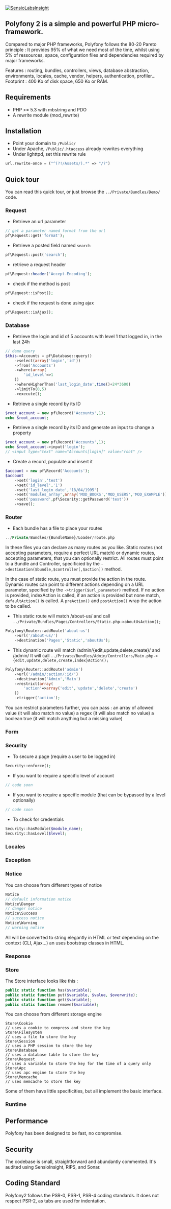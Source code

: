 [![SensioLabsInsight](https://insight.sensiolabs.com/projects/713fa5be-b3d6-4a10-b544-90ef45580ec0/big.png)](https://insight.sensiolabs.com/projects/713fa5be-b3d6-4a10-b544-90ef45580ec0)

## Polyfony 2 is a simple and powerful PHP micro-framework.

Compared to major PHP frameworks, Polyfony follows the 80-20 Pareto principle :
It provides 95% of what we need most of the time, whilst using 5% of ressources, space, configuration files and dependencies required by major frameworks.

Features : routing, bundles, controllers, views, database abstraction, environments, locales, cache, vendor, helpers, authentication, profiler…
Footprint : 400 Ko of disk space, 650 Ko or RAM.


## Requirements
* PHP >= 5.3 with mbstring and PDO
* A rewrite module (mod_rewrite)

## Installation
* Point your domain to `/Public/`
* Under Apache, `/Public/.htaccess` already rewrites everything
* Under lighttpd, set this rewrite rule
```php
url.rewrite-once = ("^(?!/Assets/).*" => "/?")
```

## Quick tour
You can read this quick tour, or just browse the `../Private/Bundles/Demo/` code.


### Request
* Retrieve an url parameter
```php
// get a parameter named format from the url
pf\Request::get('format');
```

* Retrieve a posted field named `search`
```php
pf\Request::post('search');
```

* retrieve a request header
```php
pf\Request::header('Accept-Encoding');
```

* check if the method is post
```php
pf\Request::isPost();
```

* check if the request is done using ajax
```php
pf\Request::isAjax();
```


### Database

* Retrieve the login and id of 5 accounts with level 1 that logged in, in the last 24h
```php
// demo query
$this->Accounts = pf\Database::query()
	->select(array('login','id'))
	->from('Accounts')
	->where(array(
		'id_level'=>1
	))
	->whereHigherThan('last_login_date',time()+24*3600)
	->limitTo(0,5)
	->execute();
```

* Retrieve a single record by its ID
```php
$root_account = new pf\Record('Accounts',1);
echo $root_account;
```

* Retrieve a single record by its ID and generate an input to change a property
```php
$root_account = new pf\Record('Accounts',1);
echo $root_account->input('login');
// <input type="text" name="Accounts[login]" value="root" />
```

* Create a record, populate and insert it
```php
$account = new pf\Record('Accounts');
$account
	->set('login','test')
	->set('id_level','1')
	->set('last_login_date','18/04/1995')
	->set('modules_array',array('MOD_BOOKS','MOD_USERS','MOD_EXAMPLE'))
	->set('password',pf\Security::getPassword('test'))
	->save();
```

### Router

* Each bundle has a file to place your routes
```php
../Private/Bundles/{BundleName}/Loader/route.php
```

In these files you can declare as many routes as you like. 
Static routes (not accepting parameters, require a perfect URL match) or dynamic routes, accepting parameters, that you can optionally restrict.
All routes must point to a Bundle and Controller, specificied by the `->destination($bundle,$controller[,$action])` method.

In the case of static route, you must provide the action in the route.
Dynamic routes can point to different actions depending on a URL parameter, specified by the `->trigger($url_parameter)` method.
If no action is provided, indexAction is called, if an action is provided but none match, `defaultAction()` is called.
A `preAction()` and `postAction()` wrap the action to be called.

* This static route will match /about-us/ and call `../Private/Bundles/Pages/Controllers/Static.php->aboutUsAction();`

```php
Polyfony\Router::addRoute('about-us')
	->url('/about-us/')
	->destination('Pages','Static','aboutUs');
```

* This dynamic route will match /admin/{edit,update,delete,create}/ and /admin/
It will call `../Private/Bundles/Admin/Controllers/Main.php->{edit,update,delete,create,index}Action();`
```php
Polyfony\Router::addRoute('admin')
	->url('/admin/:action/:id/')
	->destination('Admin','Main')
	->restrict(array(
		'action'=>array('edit','update','delete','create')
	))
	->trigger('action');
```

You can restrict parameters further, you can pass :
an array of allowed value (it will also match no value)
a regex (it will also match no value)
a boolean true (it will match anything but a missing value)

### Form

### Security

* To secure a page (require a user to be logged in)
```php
Security::enforce();
```

* If you want to require a specific level of account
```php
// code soon
```

* If you want to require a specific module (that can be bypassed by a level optionally)
```php
// code soon
```

* To check for credentials 
```php
Security::hasModule($module_name);
Security::hasLevel($level);
```

### Locales

### Exception

### Notice

You can choose from different types of notice
```php
Notice
// default information notice
Notice\Danger
// danger notice
Notice\Success
// success notice
Notice\Warning
// warning notice
```

All will be converted to string elegantly in HTML or text depending on the context (CLI, Ajax…) an uses bootstrap classes in HTML.

### Response

### Store

The Store interface looks like this :
```php
public static function has($variable);
public static function put($variable, $value, $overwrite);
public static function get($variable); 
public static function remove($variable);
```

You can choose from different storage engine
```
Store\Cookie
// uses a cookie to compress and store the key
Store\Filesystem
// uses a file to store the key
Store\Session
// uses a PHP session to store the key
Store\Database
// uses a database table to store the key
Store\Request
// uses a variable to store the key for the time of a query only
Store\Apc
// uses apc engine to store the key
Store\Memcache
// uses memcache to store the key
```
Some of them have little specificities, but all implement the basic interface.

### Runtime

## Performance
Polyfony has been designed to be fast, no compromise.

## Security
The codebase is small, straightforward and abundantly commented. It's audited using SensioInsight, RIPS, and Sonar.

## Coding Standard
Polyfony2 follows the PSR-0, PSR-1, PSR-4 coding standards. It does not respect PSR-2, as tabs are used for indentation.
